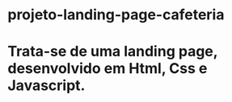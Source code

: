 # projeto-landing-page-cafeteria
# Trata-se de uma landing page, desenvolvido em Html, Css e Javascript. 

